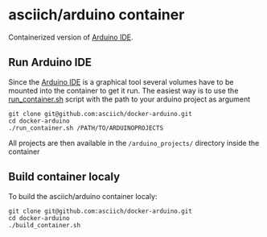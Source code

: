 # asciich/arduino container

Containerized version of [Arduino IDE](https://www.arduino.cc/en/Main/Software).

## Run Arduino IDE

Since the [Arduino IDE](https://www.arduino.cc/en/Main/Software) is a graphical tool
several volumes have to be mounted into the container to get it run.
The easiest way is to use the [run_container.sh](https://github.com/asciich/docker-arduino/blob/master/run_container.sh)
script with the path to your arduino project as argument

```
git clone git@github.com:asciich/docker-arduino.git
cd docker-arduino
./run_container.sh /PATH/TO/ARDUINOPROJECTS
```

All projects are then available in the ```/arduino_projects/``` directory inside the container

## Build container localy

To build the asciich/arduino container localy:


```
git clone git@github.com:asciich/docker-arduino.git
cd docker-arduino
./build_container.sh
```